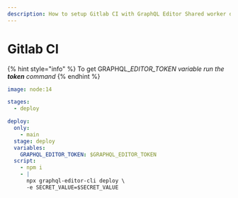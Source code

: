 ```yaml
---
description: How to setup Gitlab CI with GraphQL Editor Shared worker deployment
---
```


# Gitlab CI

{% hint style="info" %}
To get GRAPHQL\__EDITOR\_TOKEN variable run the **token** command_
{% endhint %}

```yaml
image: node:14

stages:
  - deploy

deploy:
  only:
    - main
  stage: deploy
  variables:
    GRAPHQL_EDITOR_TOKEN: $GRAPHQL_EDITOR_TOKEN
  script:
    - npm i
    - |
      npx graphql-editor-cli deploy \
      -e SECRET_VALUE=$SECRET_VALUE 

```
